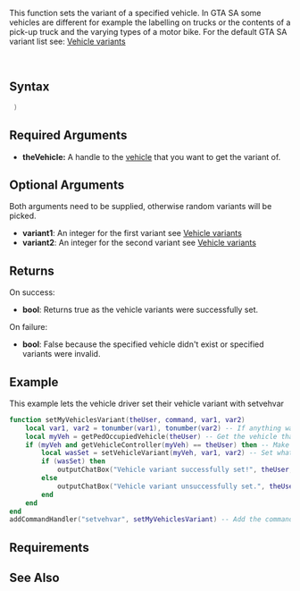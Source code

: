 This function sets the variant of a specified vehicle. In GTA SA some vehicles are different for example the labelling on trucks or the contents of a pick-up truck and the varying types of a motor bike. For the default GTA SA variant list see: [Vehicle variants](/docs/vehicle_variants.md "wikilink")

` `
` `
` `

Syntax
------

``` lua
 )
```

Required Arguments
------------------

-   **theVehicle:** A handle to the [vehicle](/docs/vehicle.md "wikilink") that you want to get the variant of.

Optional Arguments
------------------

Both arguments need to be supplied, otherwise random variants will be picked.

-   **variant1**: An integer for the first variant see [Vehicle variants](/docs/vehicle_variants.md "wikilink")
-   **variant2**: An integer for the second variant see [Vehicle variants](/docs/vehicle_variants.md "wikilink")

Returns
-------

On success:

-   **bool**: Returns true as the vehicle variants were successfully set.

On failure:

-   **bool**: False because the specified vehicle didn't exist or specified variants were invalid.

Example
-------

This example lets the vehicle driver set their vehicle variant with setvehvar

``` lua
function setMyVehiclesVariant(theUser, command, var1, var2)
    local var1, var2 = tonumber(var1), tonumber(var2) -- If anything was passed make sure its number or nil
    local myVeh = getPedOccupiedVehicle(theUser) -- Get the vehicle that they're in
    if (myVeh and getVehicleController(myVeh) == theUser) then -- Make sure they're in control
        local wasSet = setVehicleVariant(myVeh, var1, var2) -- Set what they wanted
        if (wasSet) then
            outputChatBox("Vehicle variant successfully set!", theUser, 0, 255, 0)
        else
            outputChatBox("Vehicle variant unsuccessfully set.", theUser, 255, 255, 0)
        end
    end
end
addCommandHandler("setvehvar", setMyVehiclesVariant) -- Add the command
```

Requirements
------------

See Also
--------
